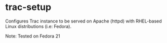 # trac-setup
Configures Trac instance to be served on Apache (httpd) with RHEL-based Linux distributions (i.e: Fedora).

Note: Tested on Fedora 21
